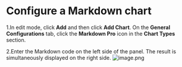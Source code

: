 # Configure a Markdown chart
1.In edit mode, click **Add** and then click **Add Chart**. On the **General Configurations** tab, click the **Markdown Pro** icon in the **Chart Types** section.<br/>

2.Enter the Markdown code on the left side of the panel. The result is simultaneously displayed on the right side.
![image.png](/img/src/visulization/markdownPro/madrkdownBasic/c44a568c64a6bec17683ece5915ea864f8df88fe218cc8c18e14d72dc41a8f9a.png)
